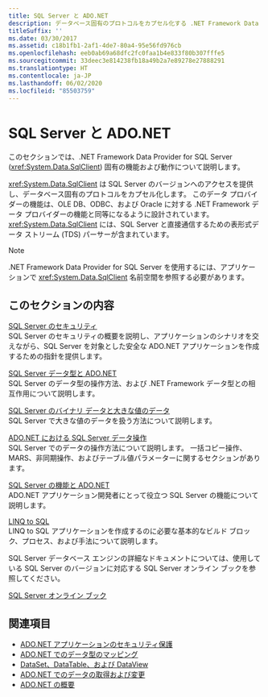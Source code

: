 ```yaml
---
title: SQL Server と ADO.NET
description: データベース固有のプロトコルをカプセル化する .NET Framework Data Provider for SQL Server の機能と動作について学習します。
titleSuffix: ''
ms.date: 03/30/2017
ms.assetid: c18b1fb1-2af1-4de7-80a4-95e56fd976cb
ms.openlocfilehash: eeb0ab69a68dfc2fc0faa1b4e833f80b307fffe5
ms.sourcegitcommit: 33deec3e814238fb18a49b2a7e89278e27888291
ms.translationtype: HT
ms.contentlocale: ja-JP
ms.lasthandoff: 06/02/2020
ms.locfileid: "85503759"
---
```

# <a name="sql-server-and-adonet"></a>SQL Server と ADO.NET
このセクションでは、.NET Framework Data Provider for SQL Server (<xref:System.Data.SqlClient>) 固有の機能および動作について説明します。  
  
 <xref:System.Data.SqlClient> は SQL Server のバージョンへのアクセスを提供し、データベース固有のプロトコルをカプセル化します。 このデータ プロバイダーの機能は、OLE DB、ODBC、および Oracle に対する .NET Framework データ プロバイダーの機能と同等になるように設計されています。 <xref:System.Data.SqlClient> には、SQL Server と直接通信するための表形式データ ストリーム (TDS) パーサーが含まれています。  
  
> [!NOTE]
> .NET Framework Data Provider for SQL Server を使用するには、アプリケーションで <xref:System.Data.SqlClient> 名前空間を参照する必要があります。  
  
## <a name="in-this-section"></a>このセクションの内容  
 [SQL Server のセキュリティ](sql-server-security.md)  
 SQL Server のセキュリティの概要を説明し、アプリケーションのシナリオを交えながら、SQL Server を対象とした安全な ADO.NET アプリケーションを作成するための指針を提供します。  
  
 [SQL Server データ型と ADO.NET](sql-server-data-types.md)  
 SQL Server のデータ型の操作方法、および .NET Framework データ型との相互作用について説明します。  
  
 [SQL Server のバイナリ データと大きな値のデータ](sql-server-binary-and-large-value-data.md)  
 SQL Server で大きな値のデータを扱う方法について説明します。  
  
 [ADO.NET における SQL Server データ操作](sql-server-data-operations.md)  
 SQL Server でのデータの操作方法について説明します。 一括コピー操作、MARS、非同期操作、およびテーブル値パラメーターに関するセクションがあります。  
  
 [SQL Server の機能と ADO.NET](sql-server-features-and-adonet.md)  
 ADO.NET アプリケーション開発者にとって役立つ SQL Server の機能について説明します。  
  
 [LINQ to SQL](./linq/index.md)  
 LINQ to SQL アプリケーションを作成するのに必要な基本的なビルド ブロック、プロセス、および手法について説明します。  
  
 SQL Server データベース エンジンの詳細なドキュメントについては、使用している SQL Server のバージョンに対応する SQL Server オンライン ブックを参照してください。  
  
 [SQL Server オンライン ブック](/sql/sql-server/sql-server-technical-documentation)  
  
## <a name="see-also"></a>関連項目

- [ADO.NET アプリケーションのセキュリティ保護](../securing-ado-net-applications.md)
- [ADO.NET でのデータ型のマッピング](../data-type-mappings-in-ado-net.md)
- [DataSet、DataTable、および DataView](../dataset-datatable-dataview/index.md)
- [ADO.NET でのデータの取得および変更](../retrieving-and-modifying-data.md)
- [ADO.NET の概要](../ado-net-overview.md)
